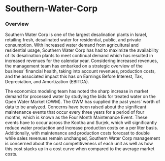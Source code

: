 # Southern-Water-Corp

### Overview
Southern Water Corp is one of the largest desalination plants in Israel, retailing fresh, desalinated water for residential, public, and private consumption. With increased water demand from agricultural and residential usage, Southern Water Corp has had to maximize the availability of its desalination plants to meet continual demand which has resulted in increased revenues for the calendar year. Considering	increased	revenues, the	management	team	has	embarked	on	a	strategic	overview	of	the	business’	financial health,	taking	into	account	revenues,	production	costs,	and	the	associated	impact	this has	on	Earnings	Before	Interest,	Tax,	Depreciation,	and	Amortization	(EBITDA).

The	economics	modeling	team	has	noted	the	sharp	increase	in	market	demand	for processed	water	by	studying	the	bids	for	treated	water	on	the	Open	Water	Market
(OWM).	The	OWM	has	supplied	the	past	years’	worth	of	data	to	be	analyzed. Concerns	have	been	raised	about	the	significant	maintenance	events	that	occur	every three	years	for	a	period	of	four	months,	which	is	known	as	the	Four	Month	Maintenance Event.	These	events	have	to	occur	across	the	Kootha	and	Surjek,	which	will	significantly reduce	water	production	and	increase	production	costs	on	a	per	liter	basis.	Additionally, with	maintenance	and	production	costs	forecast	to	double	while	sales	revenues	remain unchanged,		Southern	Water	Corp	management	is	concerned	about	the	cost competitiveness	of	each	unit	as	well	as	how	this	cost	stacks	up	in	a cost	curve	when compared	to	the	average	market	costs.
